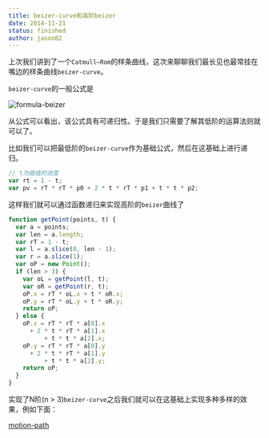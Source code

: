 ```yaml
---
title: beizer-curve和高阶beizer
date: 2014-11-21
status: finished
author: jason82
---
```


上次我们讲到了一个`Catmull–Rom`的样条曲线，这次来聊聊我们最长见也最常挂在嘴边的样条曲线`beizer-curve`。

`beizer-curve`的一般公式是

![formula-beizer](https://wikimedia.org/api/rest_v1/media/math/render/svg/3e330568539637d3c302301b2a8b5a06a9ec5cad)

从公式可以看出，该公式具有可递归性。于是我们只需要了解其低阶的运算法则就可以了。

比如我们可以把最低阶的`beizer-curve`作为基础公式，然后在这基础上进行递归。

```javascript
// t为插值的进度
var rt = 1 - t;
var pv = rT * rT * p0 + 2 * t * rT * p1 + t * t * p2;
```

这样我们就可以通过函数递归来实现高阶的`beizer`曲线了

```javascript
function getPoint(points, t) {
  var a = points;
  var len = a.length;
  var rT = 1 - t;
  var l = a.slice(0, len - 1);
  var r = a.slice(1);
  var oP = new Point();
  if (len > 3) {
    var oL = getPoint(l, t);
    var oR = getPoint(r, t);
    oP.x = rT * oL.x + t * oR.x;
    oP.y = rT * oL.y + t * oR.y;
    return oP;
  } else {
    oP.x = rT * rT * a[0].x
      + 2 * t * rT * a[1].x
          + t * t * a[2].x;
    oP.y = rT * rT * a[0].y
      + 2 * t * rT * a[1].y
          + t * t * a[2].y;
    return oP;
  }
}
```

实现了N阶(n > 3)`beizer-curve`之后我们就可以在这基础上实现多种多样的效果，例如下面：

[motion-path](https://jasonchen1982.github.io/jcc2d/examples/demo_animation_motion/index.html)